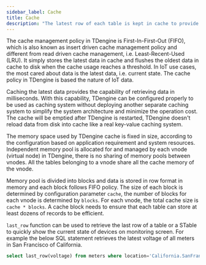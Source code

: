```yaml
---
sidebar_label: Cache
title: Cache
description: "The latest row of each table is kept in cache to provide high performance query of latest state."
---
```


The cache management policy in TDengine is First-In-First-Out (FIFO), which is also known as insert driven cache management policy and different from read driven cache management, i.e. Least-Recent-Used (LRU). It simply stores the latest data in cache and flushes the oldest data in cache to disk when the cache usage reaches a threshold. In IoT use cases, the most cared about data is the latest data, i.e. current state. The cache policy in TDengine is based the nature of IoT data.

Caching the latest data provides the capability of retrieving data in milliseconds. With this capability, TDengine can be configured properly to be used as caching system without deploying another separate caching system to simplify the system architecture and minimize the operation cost. The cache will be emptied after TDengine is restarted, TDengine doesn't reload data from disk into cache like a real key-value caching system.

The memory space used by TDengine cache is fixed in size, according to the configuration based on application requirement and system resources. Independent memory pool is allocated for and managed by each vnode (virtual node) in TDengine, there is no sharing of memory pools between vnodes. All the tables belonging to a vnode share all the cache memory of the vnode.

Memory pool is divided into blocks and data is stored in row format in memory and each block follows FIFO policy. The size of each block is determined by configuration parameter `cache`, the number of blocks for each vnode is determined by `blocks`. For each vnode, the total cache size is `cache * blocks`.  A cache block needs to ensure that each table can store at least dozens of records to be efficient.

`last_row` function can be used to retrieve the last row of a table or a STable to quickly show the current state of devices on monitoring screen. For example the below SQL statement retrieves the latest voltage of all meters in San Francisco of California.

```sql
select last_row(voltage) from meters where location='California.SanFrancisco';
```
